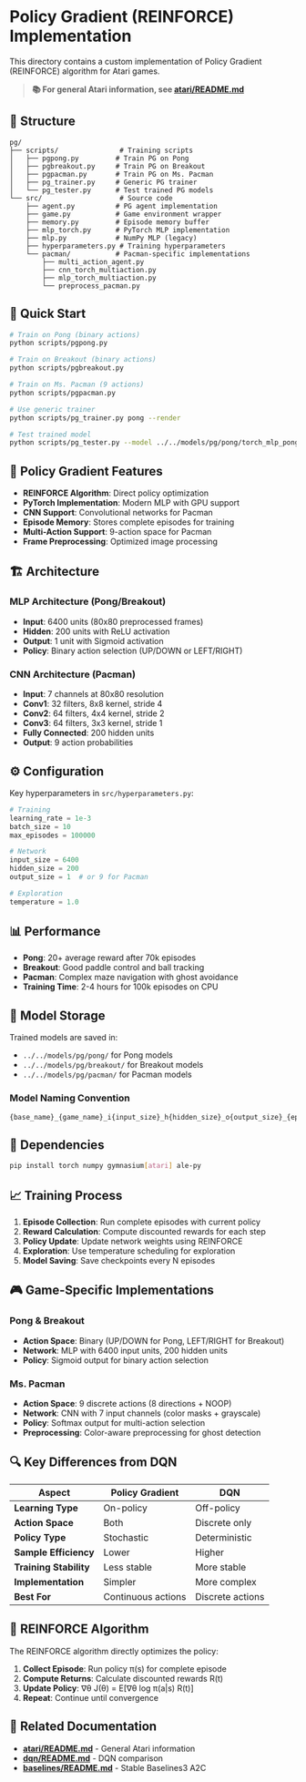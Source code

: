 # Policy Gradient (REINFORCE) Implementation

This directory contains a custom implementation of Policy Gradient (REINFORCE) algorithm for Atari games.

> **📚 For general Atari information, see [atari/README.md](../README.md)**

## 📁 Structure

```
pg/
├── scripts/               # Training scripts
│   ├── pgpong.py         # Train PG on Pong
│   ├── pgbreakout.py     # Train PG on Breakout
│   ├── pgpacman.py       # Train PG on Ms. Pacman
│   ├── pg_trainer.py     # Generic PG trainer
│   └── pg_tester.py      # Test trained PG models
└── src/                   # Source code
    ├── agent.py          # PG agent implementation
    ├── game.py           # Game environment wrapper
    ├── memory.py         # Episode memory buffer
    ├── mlp_torch.py      # PyTorch MLP implementation
    ├── mlp.py            # NumPy MLP (legacy)
    ├── hyperparameters.py # Training hyperparameters
    └── pacman/           # Pacman-specific implementations
        ├── multi_action_agent.py
        ├── cnn_torch_multiaction.py
        ├── mlp_torch_multiaction.py
        └── preprocess_pacman.py
```

## 🚀 Quick Start

```bash
# Train on Pong (binary actions)
python scripts/pgpong.py

# Train on Breakout (binary actions)
python scripts/pgbreakout.py

# Train on Ms. Pacman (9 actions)
python scripts/pgpacman.py

# Use generic trainer
python scripts/pg_trainer.py pong --render

# Test trained model
python scripts/pg_tester.py --model ../../models/pg/pong/torch_mlp_pong_i6400_h200_o1_90000
```

## 🧠 Policy Gradient Features

- **REINFORCE Algorithm**: Direct policy optimization
- **PyTorch Implementation**: Modern MLP with GPU support
- **CNN Support**: Convolutional networks for Pacman
- **Episode Memory**: Stores complete episodes for training
- **Multi-Action Support**: 9-action space for Pacman
- **Frame Preprocessing**: Optimized image processing

## 🏗️ Architecture

### MLP Architecture (Pong/Breakout)
- **Input**: 6400 units (80x80 preprocessed frames)
- **Hidden**: 200 units with ReLU activation
- **Output**: 1 unit with Sigmoid activation
- **Policy**: Binary action selection (UP/DOWN or LEFT/RIGHT)

### CNN Architecture (Pacman)
- **Input**: 7 channels at 80x80 resolution
- **Conv1**: 32 filters, 8x8 kernel, stride 4
- **Conv2**: 64 filters, 4x4 kernel, stride 2
- **Conv3**: 64 filters, 3x3 kernel, stride 1
- **Fully Connected**: 200 hidden units
- **Output**: 9 action probabilities

## ⚙️ Configuration

Key hyperparameters in `src/hyperparameters.py`:
```python
# Training
learning_rate = 1e-3
batch_size = 10
max_episodes = 100000

# Network
input_size = 6400
hidden_size = 200
output_size = 1  # or 9 for Pacman

# Exploration
temperature = 1.0
```

## 📊 Performance

- **Pong**: 20+ average reward after 70k episodes
- **Breakout**: Good paddle control and ball tracking
- **Pacman**: Complex maze navigation with ghost avoidance
- **Training Time**: 2-4 hours for 100k episodes on CPU

## 💾 Model Storage

Trained models are saved in:
- `../../models/pg/pong/` for Pong models
- `../../models/pg/breakout/` for Breakout models
- `../../models/pg/pacman/` for Pacman models

### Model Naming Convention
```
{base_name}_{game_name}_i{input_size}_h{hidden_size}_o{output_size}_{episode}
```

## 🔧 Dependencies

```bash
pip install torch numpy gymnasium[atari] ale-py
```

## 📈 Training Process

1. **Episode Collection**: Run complete episodes with current policy
2. **Reward Calculation**: Compute discounted rewards for each step
3. **Policy Update**: Update network weights using REINFORCE
4. **Exploration**: Use temperature scheduling for exploration
5. **Model Saving**: Save checkpoints every N episodes

## 🎮 Game-Specific Implementations

### Pong & Breakout
- **Action Space**: Binary (UP/DOWN for Pong, LEFT/RIGHT for Breakout)
- **Network**: MLP with 6400 input units, 200 hidden units
- **Policy**: Sigmoid output for binary action selection

### Ms. Pacman
- **Action Space**: 9 discrete actions (8 directions + NOOP)
- **Network**: CNN with 7 input channels (color masks + grayscale)
- **Policy**: Softmax output for multi-action selection
- **Preprocessing**: Color-aware preprocessing for ghost detection

## 🔍 Key Differences from DQN

| Aspect | Policy Gradient | DQN |
|--------|----------------|-----|
| **Learning Type** | On-policy | Off-policy |
| **Action Space** | Both | Discrete only |
| **Policy Type** | Stochastic | Deterministic |
| **Sample Efficiency** | Lower | Higher |
| **Training Stability** | Less stable | More stable |
| **Implementation** | Simpler | More complex |
| **Best For** | Continuous actions | Discrete actions |

## 🎯 REINFORCE Algorithm

The REINFORCE algorithm directly optimizes the policy:

1. **Collect Episode**: Run policy π(s) for complete episode
2. **Compute Returns**: Calculate discounted rewards R(t)
3. **Update Policy**: ∇θ J(θ) = E[∇θ log π(a|s) R(t)]
4. **Repeat**: Continue until convergence

## 🔗 Related Documentation

- **[atari/README.md](../README.md)** - General Atari information
- **[dqn/README.md](../dqn/README.md)** - DQN comparison
- **[baselines/README.md](../baselines/README.md)** - Stable Baselines3 A2C 